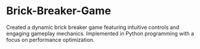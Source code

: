 # Brick-Breaker-Game
Created a dynamic brick breaker game featuring intuitive controls and engaging gameplay mechanics. Implemented in Python programming with a focus on performance optimization.
